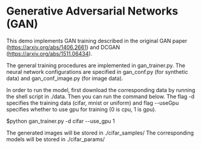 # Generative Adversarial Networks (GAN) 

This demo implements GAN training described in the original GAN paper (https://arxiv.org/abs/1406.2661) and DCGAN (https://arxiv.org/abs/1511.06434).

The general training procedures are implemented in gan_trainer.py. The neural network configurations are specified in gan_conf.py (for synthetic data) and gan_conf_image.py (for image data).

In order to run the model, first download the corresponding data by running the shell script in ./data.
Then you can run the command below. The flag -d specifies the training data (cifar, mnist or uniform) and flag --useGpu specifies whether to use gpu for training (0 is cpu, 1 is gpu).  

$python gan_trainer.py -d cifar --use_gpu 1

The generated images will be stored in ./cifar_samples/
The corresponding models will be stored in ./cifar_params/
